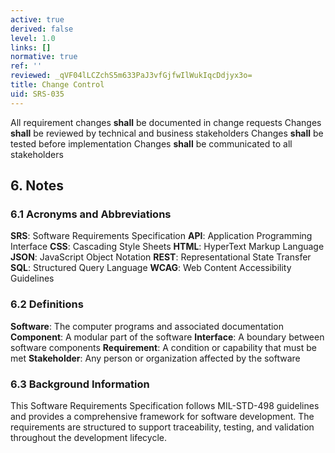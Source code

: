 ```yaml
---
active: true
derived: false
level: 1.0
links: []
normative: true
ref: ''
reviewed: _qVF04lLCZchS5m633PaJ3vfGjfwIlWukIqcDdjyx3o=
title: Change Control
uid: SRS-035
---
```


All requirement changes **shall** be documented in change requests
Changes **shall** be reviewed by technical and business stakeholders
Changes **shall** be tested before implementation
Changes **shall** be communicated to all stakeholders

## 6. Notes

### 6.1 Acronyms and Abbreviations
**SRS**: Software Requirements Specification
**API**: Application Programming Interface
**CSS**: Cascading Style Sheets
**HTML**: HyperText Markup Language
**JSON**: JavaScript Object Notation
**REST**: Representational State Transfer
**SQL**: Structured Query Language
**WCAG**: Web Content Accessibility Guidelines

### 6.2 Definitions
**Software**: The computer programs and associated documentation
**Component**: A modular part of the software
**Interface**: A boundary between software components
**Requirement**: A condition or capability that must be met
**Stakeholder**: Any person or organization affected by the software

### 6.3 Background Information

This Software Requirements Specification follows MIL-STD-498 guidelines and provides a comprehensive framework for software development. The requirements are structured to support traceability, testing, and validation throughout the development lifecycle.
